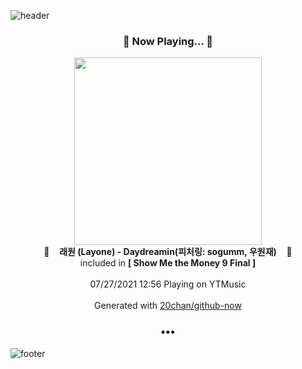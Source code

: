 ![header](https://capsule-render.vercel.app/api?type=wave&height=170&section=header&text=Hi.%20I'm%20SHIFT&fontColor=090707&fontAlignX=45&fontAlignY=65&fontSize=100)

<h3 align="center">🎵 Now Playing... 🎵</h3>
<p align="center">
  <a href="https://music.youtube.com/watch?v=-9RpEdGk7P4">
    <img width="300" src="https://lh3.googleusercontent.com/7MhHhNtJHQq1Tdkq-uhs3EGhlwMe5K6Mhk5Ti9D1u_77pwsIE3xRACrRUYPmnCMatTocGczNEDoNTb2Q">
  </a>
  <br>
  🎵&nbsp&nbsp&nbsp <b>래원 (Layone) - Daydreamin(피처링: sogumm, 우원재)</b> &nbsp&nbsp&nbsp🎵
  <br>
  included in <b>[ Show Me the Money 9 Final ]</b>
  
  <br />
  <br />
  07/27/2021 12:56 Playing on YTMusic
  <br />
  <br />
  Generated with <a href="https://github.com/20chan/github-now">20chan/github-now</a>
</p>

<h3 align="center">•••</h3>

![footer](https://capsule-render.vercel.app/api?type=wave&height=150&section=footer)
